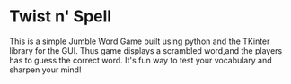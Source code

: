 # Twist n' Spell
This is a simple Jumble Word Game built using python and the TKinter library for the GUI.
Thus game displays a scrambled word,and the players has to guess the correct word.
It's fun way to test your vocabulary and sharpen your mind!
